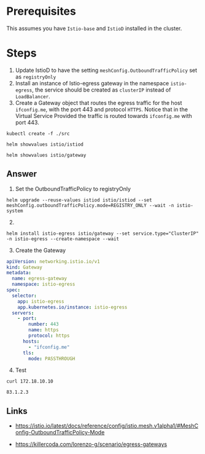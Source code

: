 # Prerequisites

This assumes you have `Istio-base` and `IstioD` installed in the cluster.

# Steps

1. Update IstioD to have the setting `meshConfig.OutboundTrafficPolicy` set as `registryOnly`
2. Install an instance of Istio-egress gateway in the namespace `istio-egress`, the service should be created as `clusterIP` instead of `LoadBalancer`.
3. Create a Gateway object that routes the egress traffic for the host `ifconfig.me`, with the port 443 and protocol `HTTPS`. Notice that in the Virtual Service Provided the traffic is routed towards `ifconfig.me` with port 443.

```shell
kubectl create -f ./src
```

```shell
helm showvalues istio/istiod
```

```shell
helm showvalues istio/gateway
```

## Answer

1. Set the OutboundTrafficPolicy to registryOnly
```shell
helm upgrade --reuse-values istiod istio/istiod --set meshConfig.outboundTrafficPolicy.mode=REGISTRY_ONLY --wait -n istio-system
```

2.
```shell
helm install istio-egress istio/gateway --set service.type="ClusterIP" -n istio-egress --create-namespace --wait
```

3. Create the Gateway
```yaml
apiVersion: networking.istio.io/v1
kind: Gateway
metadata:
  name: egress-gateway
  namespace: istio-egress
spec:
  selector:
    app: istio-egress
    app.kubernetes.io/instance: istio-egress
  servers:
    - port:
        number: 443
        name: https
        protocol: https
      hosts:
        - "ifconfig.me"
      tls:
        mode: PASSTHROUGH
```

4. Test

```shell
curl 172.18.10.10
```

```text
83.1.2.3
```


## Links

- https://istio.io/latest/docs/reference/config/istio.mesh.v1alpha1/#MeshConfig-OutboundTrafficPolicy-Mode

- https://killercoda.com/lorenzo-g/scenario/egress-gateways